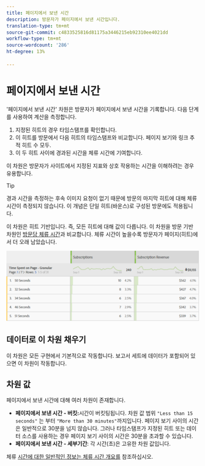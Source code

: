 ```yaml
---
title: 페이지에서 보낸 시간
description: 방문자가 페이지에서 보낸 시간입니다.
translation-type: tm+mt
source-git-commit: c4833525816d81175a3446215eb92310ee4021dd
workflow-type: tm+mt
source-wordcount: '286'
ht-degree: 13%

---
```



# 페이지에서 보낸 시간

&#39;페이지에서 보낸 시간&#39; 차원은 방문자가 페이지에서 보낸 시간을 기록합니다. 다음 단계를 사용하여 계산을 측정합니다.

1. 지정된 히트의 경우 타임스탬프를 확인합니다.
2. 이 히트를 방문에서 다음 히트의 타임스탬프와 비교합니다. 페이지 보기와 링크 추적 히트 수 모두.
3. 이 두 히트 사이에 경과된 시간을 체류 시간에 기여합니다.

이 차원은 방문자가 사이트에서 지정된 지표와 상호 작용하는 시간을 이해하려는 경우 유용합니다.

>[!TIP]
>
>경과 시간을 측정하는 후속 이미지 요청이 없기 때문에 방문의 마지막 히트에 대해 체류 시간이 측정되지 않습니다. 이 개념은 단일 히트(바운스)로 구성된 방문에도 적용됩니다.

이 차원은 히트 기반입니다. 즉, 모든 히트에 대해 값이 다릅니다. 이 차원을 방문 기반 차원인 [방문당 체류 시간](time-spent-per-visit.md)과 비교합니다. 체류 시간이 높을수록 방문자가 페이지(히트)에서 더 오래 남았습니다.

![페이지에서 보낸 시간](../metrics/assets/time-spent2.png)

## 데이터로 이 차원 채우기

이 차원은 모든 구현에서 기본적으로 작동합니다. 보고서 세트에 데이터가 포함되어 있으면 이 차원이 작동합니다.

## 차원 값

페이지에서 보낸 시간에 대해 여러 차원이 존재합니다.

* **페이지에서 보낸 시간 - 버킷:**&#x200B;시간이 버킷팅됩니다. 차원 값 범위 `"Less than 15 seconds"` 는 부터 `"More than 30 minutes"`까지입니다. 페이지 보기 사이의 시간은 일반적으로 30분을 넘지 않습니다. 그러나 타임스탬프가 지정된 히트 또는 데이터 소스를 사용하는 경우 페이지 보기 사이의 시간은 30분을 초과할 수 있습니다.
* **페이지에서 보낸 시간 - 세부기간**: 각 시간(초)은 고유한 차원 값입니다.

체류 [시간에 대한 일반적인 정보는 체류 시간 개요를](../metrics/time-spent.md) 참조하십시오.
